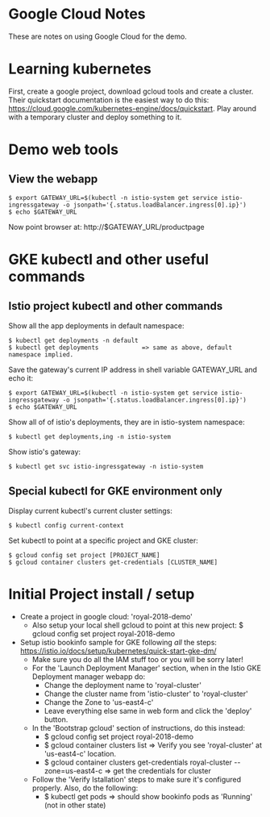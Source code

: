 # Google Cloud Notes
These are notes on using Google Cloud for the demo. 

# Learning kubernetes

First, create a google project, download gcloud tools and create a cluster. Their quickstart documentation is the easiest way to do this: https://cloud.google.com/kubernetes-engine/docs/quickstart. Play around with a temporary cluster and deploy something to it. 

# Demo web tools

## View the webapp
```
$ export GATEWAY_URL=$(kubectl -n istio-system get service istio-ingressgateway -o jsonpath='{.status.loadBalancer.ingress[0].ip}')
$ echo $GATEWAY_URL
```
Now point browser at: http://$GATEWAY_URL/productpage

# GKE kubectl and other useful commands


## Istio project kubectl and other commands
Show all the app deployments in default namespace:
```
$ kubectl get deployments -n default 
$ kubectl get deployments            => same as above, default namespace implied.
```
Save the gateway's current IP address in shell variable GATEWAY_URL and echo it:
```
$ export GATEWAY_URL=$(kubectl -n istio-system get service istio-ingressgateway -o jsonpath='{.status.loadBalancer.ingress[0].ip}')
$ echo $GATEWAY_URL
```
Show all of of istio's deployments, they are in istio-system namespace:
```
$ kubectl get deployments,ing -n istio-system
```
Show istio's gateway:
```
$ kubectl get svc istio-ingressgateway -n istio-system
```

## Special kubectl for GKE environment only
Display current kubectl's current cluster settings:
```
$ kubectl config current-context
```
Set kubectl to point at a specific project and GKE cluster:
```
$ gcloud config set project [PROJECT_NAME]
$ gcloud container clusters get-credentials [CLUSTER_NAME]
```

# Initial Project install / setup

- Create a project in google cloud: 'royal-2018-demo'
  - Also setup your local shell gcloud to point at this new project: $ gcloud config set project royal-2018-demo
- Setup istio bookinfo sample for GKE following _all_ the steps: https://istio.io/docs/setup/kubernetes/quick-start-gke-dm/
  - Make sure you do all the IAM stuff too or you will be sorry later!
  - For the 'Launch Deployment Manager' section, when in the Istio GKE Deployment manager webapp do:
    - Change the deployment name to 'royal-cluster'
    - Change the cluster name from 'istio-cluster' to 'royal-cluster'
    - Change the Zone to 'us-east4-c'
    - Leave everything else same in web form and click the 'deploy' button.
  - In the 'Bootstrap gcloud' section of instructions, do this instead:
    - $ gcloud config set project royal-2018-demo
    - $ gcloud container clusters list => Verify you see 'royal-cluster' at 'us-east4-c' location.
    - $ gcloud container clusters get-credentials royal-cluster --zone=us-east4-c  => get the credentials for cluster
  - Follow the 'Verify Istallation' steps to make sure it's configured properly. Also, do the following:
    - $ kubectl get pods  => should show bookinfo pods as 'Running' (not in other state)
   
    



